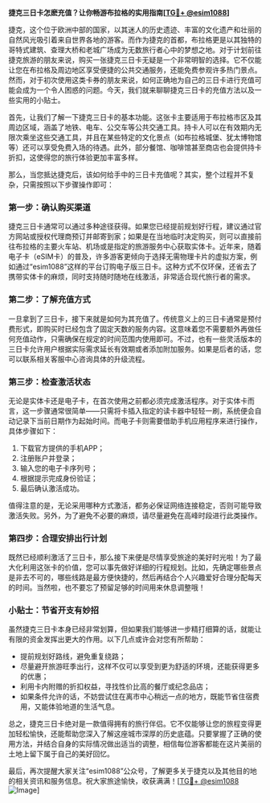 **捷克三日卡怎麽充值？让你畅游布拉格的实用指南[[TG💪+ @esim1088](https://t.me/s/esim1088)]**

捷克，这个位于欧洲中部的国家，以其迷人的历史遗迹、丰富的文化遗产和壮丽的自然风光吸引着来自世界各地的游客。而作为捷克的首都，布拉格更是以其独特的哥特式建筑、查理大桥和老城广场成为无数旅行者心中的梦想之地。对于计划前往捷克旅游的朋友来说，购买一张捷克三日卡无疑是一个非常明智的选择。它不仅能让您在布拉格及周边地区享受便捷的公共交通服务，还能免费参观许多热门景点。然而，对于初次使用这类卡券的朋友来说，如何正确地为自己的三日卡进行充值可能会成为一个令人困惑的问题。今天，我们就来聊聊捷克三日卡的充值方法以及一些实用的小贴士。

首先，让我们了解一下捷克三日卡的基本功能。这张卡主要适用于布拉格市区及其周边区域，涵盖了地铁、电车、公交车等公共交通工具。持卡人可以在有效期内无限次乘坐这些交通工具，并且在某些特定的文化景点（如布拉格城堡、犹太博物馆等）还可以享受免费入场的待遇。此外，部分餐馆、咖啡馆甚至商店也会提供持卡折扣，这使得您的旅行体验更加丰富多样。

那么，当您抵达捷克后，该如何给手中的三日卡充值呢？其实，整个过程并不复杂，只需按照以下步骤操作即可：

### 第一步：确认购买渠道
捷克三日卡通常可以通过多种途径获得。如果您已经提前规划好行程，建议通过官方网站或授权代理商预订并邮寄到家；如果是在当地临时决定购买，则可以直接前往布拉格的主要火车站、机场或是指定的旅游服务中心获取实体卡。近年来，随着电子卡（eSIM卡）的普及，许多游客更倾向于选择无需物理卡片的虚拟方案，例如通过“esim1088”这样的平台订购电子版三日卡。这种方式不仅环保，还省去了携带实体卡的麻烦，同时支持随时随地在线激活，非常适合现代旅行者的需求。

### 第二步：了解充值方式
一旦拿到了三日卡，接下来就是如何为其充值了。传统意义上的三日卡通常是预付费形式，即购买时已经包含了固定天数的服务内容。这意味着您不需要额外再做任何充值动作，只需确保在规定的时间范围内使用即可。不过，也有一些灵活版本的三日卡允许用户根据实际需求延长有效期或者添加附加服务。如果是后者的话，您可以联系相关客服中心咨询具体的升级流程。

### 第三步：检查激活状态
无论是实体卡还是电子卡，在首次使用之前都必须完成激活程序。对于实体卡而言，这一步骤通常很简单——只需将卡插入指定的读卡器中轻轻一刷，系统便会自动记录下当前日期作为起始时间。而电子卡则需要借助手机应用程序来进行操作，具体步骤如下：
1. 下载官方提供的手机APP；
2. 注册账户并登录；
3. 输入您的电子卡序列号；
4. 根据提示完成身份验证；
5. 最后确认激活成功。

值得注意的是，无论采用哪种方式激活，都务必保证网络连接稳定，否则可能导致激活失败。另外，为了避免不必要的麻烦，请尽量避免在高峰时段进行此类操作。

### 第四步：合理安排出行计划
既然已经顺利激活了三日卡，那么接下来便是尽情享受旅途的美好时光啦！为了最大化利用这张卡的价值，您可以事先做好详细的行程规划。比如，先确定哪些景点是非去不可的，哪些线路是最方便快捷的，然后再结合个人兴趣爱好合理分配每天的时间。当然啦，也不要忘了预留足够的时间用来休息调整哦！

### 小贴士：节省开支有妙招
虽然捷克三日卡本身已经非常划算，但如果我们能够进一步精打细算的话，就能让有限的资金发挥出更大的作用。以下几点或许会对您有所帮助：
- 提前规划好路线，避免重复绕路；
- 尽量避开旅游旺季出行，这样不仅可以享受到更为舒适的环境，还能获得更多的优惠；
- 利用卡内附赠的折扣权益，寻找性价比高的餐厅或纪念品店；
- 如果条件允许的话，不妨尝试住在离市中心稍远一点的地方，既能节省住宿费用，又能体验地道的生活气息。

总之，捷克三日卡绝对是一款值得拥有的旅行伴侣。它不仅能够让您的旅程变得更加轻松愉快，还能帮助您深入了解这座城市深厚的历史底蕴。只要掌握了正确的使用方法，并结合自身的实际情况做出适当的调整，相信每位游客都能在这片美丽的土地上留下属于自己的美好回忆。

最后，再次提醒大家关注“esim1088”公众号，了解更多关于捷克以及其他目的地的相关资讯和服务信息。祝大家旅途愉快，收获满满！[[TG💪+ @esim1088](https://t.me/s/esim1088) ![Image](https://i.postimg.cc/4NQfJmqS/Snipaste-2025-05-13-00-14-12.png)]